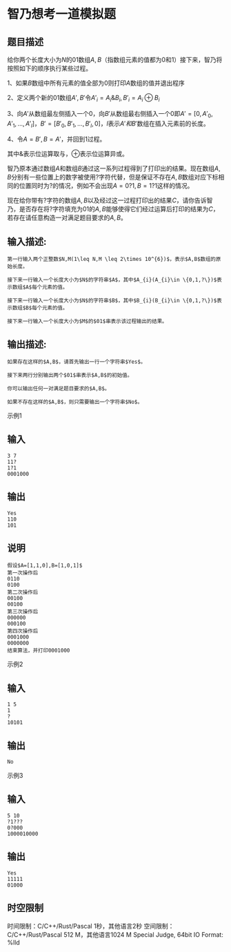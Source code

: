 # 智乃想考一道模拟题

## 题目描述

给你两个长度大小为$N$的$01$数组$A,B$（指数组元素的值都为0和1）接下来，智乃将按照如下的顺序执行某些过程。  
  
1、如果$B$数组中所有元素的值全部为$0$则打印$A$数组的值并退出程序  
  
2、定义两个新的$01$数组$A',B'$令$A'_{i}=A_{i}\& B_{i},B'_{i}=A_{i}\oplus B_{i}$  
  
3、向$A'$从数组最左侧插入一个$0$，向$B'$从数组最右侧插入一个$0$即$A'=[0,A'_{0},A'_{1},...,A'_{l}]$，$B'=[B'_{0},B'_{1},...,B'_{l},0]$，$l$表示$A'和B'$数组在插入元素前的长度。  
  


4、令$A=B',B=A'$，并回到$1$过程。

  


  
其中$\&$表示位运算取与，$\oplus$表示位运算异或。  
  
智乃原本通过数组$A$和数组$B$通过这一系列过程得到了打印出的结果。现在数组$A,B$分别有一些位置上的数字被使用$?$字符代替，但是保证不存在$A,B$数组对应下标相同的位置同时为$?$的情况，例如不会出现$A=0?1,B=1?1$这样的情况。  
  
现在给你带有$?$字符的数组$A,B$以及经过这一过程打印出的结果$C$，请你告诉智乃，是否存在将$?$字符填充为$01$的$A,B$能够使得它们经过运算后打印的结果为$C$，若存在请任意构造一对满足题目要求的$A,B$。

## 输入描述:
    
    
    第一行输入两个正整数$N,M(1\leq N,M \leq 2\times 10^{6})$，表示$A,B$数组的原始长度。  
      
    接下来一行输入一个长度大小为$N$的字符串$A$，其中$A_{i}(A_{i}\in \{0,1,?\})$表示数组$A$每个元素的值。  
      
    接下来一行输入一个长度大小为$N$的字符串$B$，其中$B_{i}(B_{i}\in \{0,1,?\})$表示数组$B$每个元素的值。  
      
    接下来一行输入一个长度大小为$M$的$01$串表示该过程输出的结果。

## 输出描述:
    
    
    如果存在这样的$A,B$，请首先输出一行一个字符串$Yes$。  
      
    接下来两行分别输出两个$01$串表示$A,B$的初始值。  
      
    你可以输出任何一对满足题目要求的$A,B$。  
      
    如果不存在这样的$A,B$，则只需要输出一个字符串$No$。

示例1 

## 输入
    
    
    3 7
    11?
    1?1
    0001000

## 输出
    
    
    Yes
    110
    101

## 说明
    
    
    假设$A=[1,1,0],B=[1,0,1]$  
    第一次操作后  
    0110  
    0100  
    第二次操作后  
    00100  
    00100  
    第三次操作后  
    000000  
    000100  
    第四次操作后  
    0001000  
    0000000  
    结束算法，并打印0001000

示例2 

## 输入
    
    
    1 5
    1
    ?
    10101

## 输出
    
    
    No

示例3 

## 输入
    
    
    5 10
    ?1???
    0?000
    1000010000

## 输出
    
    
    Yes
    11111
    01000


## 时空限制

时间限制：C/C++/Rust/Pascal 1秒，其他语言2秒
空间限制：C/C++/Rust/Pascal 512 M，其他语言1024 M
Special Judge, 64bit IO Format: %lld